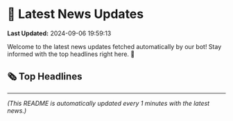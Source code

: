 # 📰 Latest News Updates
**Last Updated:** 2024-09-06 19:59:13

Welcome to the latest news updates fetched automatically by our bot! Stay informed with the top headlines right here. 🚀

## 🗞️ Top Headlines

---
*(This README is automatically updated every 1 minutes with the latest news.)*
